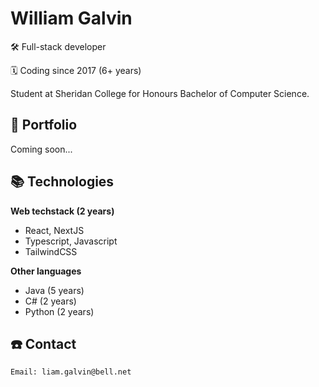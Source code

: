 # William Galvin
🛠️ Full-stack developer

🗓️ Coding since 2017 (6+ years)

Student at Sheridan College for Honours Bachelor of Computer Science.

## 🎨 Portfolio
Coming soon...

## 📚 Technologies
**Web techstack (2 years)**
- React, NextJS
- Typescript, Javascript
- TailwindCSS

**Other languages**
- Java (5 years)
- C# (2 years)
- Python (2 years)


## ☎️ Contact
```
Email: liam.galvin@bell.net
```
